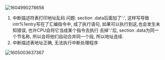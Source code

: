 ![1604990278656](/tmp/1604990278656.png)

1. 中断描述符表打印地址乱码
   问题: section .data后面加了':', 这样写导致intr%1entry写在了汇编指令中, 成了执行语句, 如果可以执行到这,也会发生未知错误, 也许CPU会将它当成某个指令去执行
         去掉':'后, section .data为同一个节名称, 所以会将他们自动合并同一个段, 所以地址连续.
2. 中断描述表地址正确, 无法执行中断处理程序

![1605003637367](/tmp/1605003637367.png)